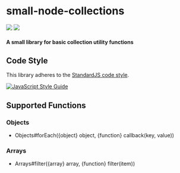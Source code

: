 # small-node-collections
![](https://img.shields.io/github/license/mashape/apistatus.svg)
![](https://travis-ci.org/TSedlar/small-node-collections.svg)

#### A small library for basic collection utility functions

## Code Style

This library adheres to the [StandardJS code style]((https://github.com/feross/standard)).

[![JavaScript Style Guide](https://cdn.rawgit.com/feross/standard/master/badge.svg)](https://github.com/feross/standard)

## Supported Functions
### Objects
- Objects#forEach({object} object, {function} callback(key, value))
### Arrays
- Arrays#filter({array} array, {function} filter(item))